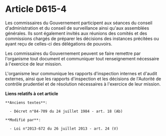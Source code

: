 # Article D615-4

Les commissaires du Gouvernement participent aux séances du conseil d'administration et du conseil de surveillance ainsi
qu'aux assemblées générales. Ils sont également invités aux réunions des comités et des commissions chargés de préparer les
décisions des instances précitées ou ayant reçu de celles-ci des délégations de pouvoirs.

Les commissaires du Gouvernement peuvent se faire remettre par l'organisme tout document et communiquer tout renseignement
nécessaire à l'exercice de leur mission.

L'organisme leur communique les rapports d'inspection internes et d'audit externes, ainsi que les rapports d'inspection et
les décisions de l'Autorité de contrôle prudentiel et de résolution nécessaires à l'exercice de leur mission.

**Liens relatifs à cet article**

	**Anciens textes**:

	  - Décret n°84-709 du 24 juillet 1984 - art. 18 (Ab)

	**Modifié par**:

	  - Loi n°2013-672 du 26 juillet 2013 - art. 24 (V)
